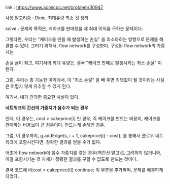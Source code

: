 link : https://www.acmicpc.net/problem/30947

사용 알고리즘 : Dinic, 최대유량 최소 컷 정리

solve : 문제의 목적은, 케이크를 판매했을 떄 최대 이익을 구하는 문제이다. 

그렇다면, 우리는 "케이크를 만들 때 발생하는 손실" 을 최소하하는 방향으로 문제를 해결할 수 있다. 그러기 위해서, flow network를 구성한다. 구성된 flow network의 가중치는

손실 금이 되고, 여기서의 최대 유량은, 결국 "케이크 판매로 발생시키는 최소 손실" 이 된다.

그럼, 우리는 총 가능한 이익에서, 이 "최소 손실" 을 빼 주면 최댓값이 될 것이라는 사실은 어렵지 않게 유추할 수 있게 된다. 

여기서, 내가 간과한 중요한 사실이 있다. 

**네트워크의 간선의 가중치가 음수가 되는 경우**

인데, 이 경우는, cost > cakeprice[i] 인 경우, 즉 케이크를 만드는 비용이, 케이크를 판매하는 비용보다 큰 경우이다. 만드는게 손해인 경우.

그럼, 이 경우까지, g.addEdge(s, i + 1, cakeprice[i] - cost); 를 통해서 플로우 네트워크에 포함시킨다면, 정확한 결과를 얻을 수가 없다. 

애초에 flow network에 음수 가중치를 갖는 경우(역간선 말고)도 고려하지 않거니와, 이걸 포함시키는 것 자체가 정확한 결과를 구할 수 없도록 만드는 것이다.

결국 코드에 if(cost > cakeprice[i]) continue; 이 부분을 추가하며, 문제를 해결하게 되었다.









